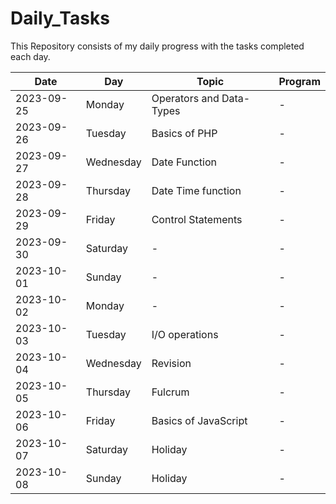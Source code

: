 # Daily_Tasks

This Repository consists of my daily progress with the tasks completed each day.

| **Date**       | **Day** | **Topic** | **Program**|
|------------|---------|-----------|------------|
| 2023-09-25 | Monday  | Operators and Data-Types | - |
| 2023-09-26 | Tuesday | Basics of PHP | - |
| 2023-09-27 | Wednesday | Date Function | - |
| 2023-09-28 | Thursday | Date Time function | - |
| 2023-09-29 | Friday | Control Statements | - |
| 2023-09-30 | Saturday | - | - |
| 2023-10-01 | Sunday | - | - |
| 2023-10-02 | Monday | -  | - |
| 2023-10-03 | Tuesday | I/O operations | - |
| 2023-10-04 | Wednesday | Revision | - |
| 2023-10-05 | Thursday | Fulcrum | - |
| 2023-10-06 | Friday | Basics of JavaScript | - |
| 2023-10-07 | Saturday | Holiday | - |
| 2023-10-08 | Sunday   | Holiday | - |

